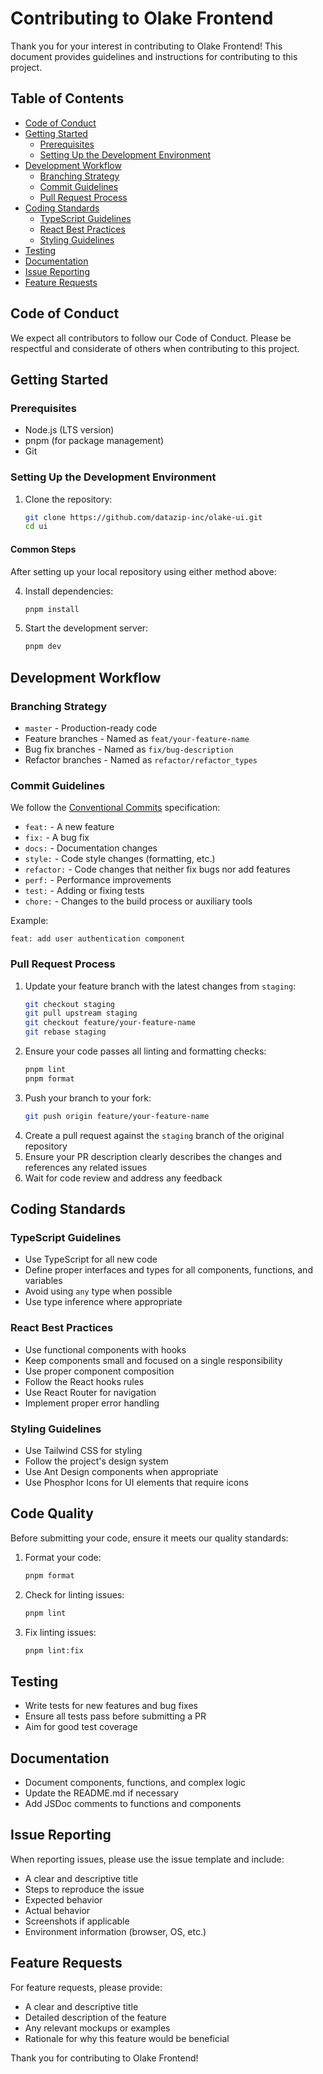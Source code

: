 # Contributing to Olake Frontend

Thank you for your interest in contributing to Olake Frontend! This document provides guidelines and instructions for contributing to this project.

## Table of Contents

- [Code of Conduct](#code-of-conduct)
- [Getting Started](#getting-started)
  - [Prerequisites](#prerequisites)
  - [Setting Up the Development Environment](#setting-up-the-development-environment)
- [Development Workflow](#development-workflow)
  - [Branching Strategy](#branching-strategy)
  - [Commit Guidelines](#commit-guidelines)
  - [Pull Request Process](#pull-request-process)
- [Coding Standards](#coding-standards)
  - [TypeScript Guidelines](#typescript-guidelines)
  - [React Best Practices](#react-best-practices)
  - [Styling Guidelines](#styling-guidelines)
- [Testing](#testing)
- [Documentation](#documentation)
- [Issue Reporting](#issue-reporting)
- [Feature Requests](#feature-requests)

## Code of Conduct

We expect all contributors to follow our Code of Conduct. Please be respectful and considerate of others when contributing to this project.

## Getting Started

### Prerequisites

- Node.js (LTS version)
- pnpm (for package management)
- Git

### Setting Up the Development Environment

1. Clone the repository:
   ```bash
   git clone https://github.com/datazip-inc/olake-ui.git
   cd ui
   ```

#### Common Steps

After setting up your local repository using either method above:

4. Install dependencies:
   ```bash
   pnpm install
   ```
5. Start the development server:
   ```bash
   pnpm dev
   ```

## Development Workflow

### Branching Strategy

- `master` - Production-ready code
- Feature branches - Named as `feat/your-feature-name`
- Bug fix branches - Named as `fix/bug-description`
- Refactor branches - Named as `refactor/refactor_types`

### Commit Guidelines

We follow the [Conventional Commits](https://www.conventionalcommits.org/) specification:

- `feat:` - A new feature
- `fix:` - A bug fix
- `docs:` - Documentation changes
- `style:` - Code style changes (formatting, etc.)
- `refactor:` - Code changes that neither fix bugs nor add features
- `perf:` - Performance improvements
- `test:` - Adding or fixing tests
- `chore:` - Changes to the build process or auxiliary tools

Example:

```
feat: add user authentication component
```

### Pull Request Process

1. Update your feature branch with the latest changes from `staging`:
   ```bash
   git checkout staging
   git pull upstream staging
   git checkout feature/your-feature-name
   git rebase staging
   ```
2. Ensure your code passes all linting and formatting checks:
   ```bash
   pnpm lint
   pnpm format
   ```
3. Push your branch to your fork:
   ```bash
   git push origin feature/your-feature-name
   ```
4. Create a pull request against the `staging` branch of the original repository
5. Ensure your PR description clearly describes the changes and references any related issues
6. Wait for code review and address any feedback

## Coding Standards

### TypeScript Guidelines

- Use TypeScript for all new code
- Define proper interfaces and types for all components, functions, and variables
- Avoid using `any` type when possible
- Use type inference where appropriate

### React Best Practices

- Use functional components with hooks
- Keep components small and focused on a single responsibility
- Use proper component composition
- Follow the React hooks rules
- Use React Router for navigation
- Implement proper error handling

### Styling Guidelines

- Use Tailwind CSS for styling
- Follow the project's design system
- Use Ant Design components when appropriate
- Use Phosphor Icons for UI elements that require icons

## Code Quality

Before submitting your code, ensure it meets our quality standards:

1. Format your code:
   ```bash
   pnpm format
   ```
2. Check for linting issues:
   ```bash
   pnpm lint
   ```
3. Fix linting issues:
   ```bash
   pnpm lint:fix
   ```

## Testing

- Write tests for new features and bug fixes
- Ensure all tests pass before submitting a PR
- Aim for good test coverage

## Documentation

- Document components, functions, and complex logic
- Update the README.md if necessary
- Add JSDoc comments to functions and components

## Issue Reporting

When reporting issues, please use the issue template and include:

- A clear and descriptive title
- Steps to reproduce the issue
- Expected behavior
- Actual behavior
- Screenshots if applicable
- Environment information (browser, OS, etc.)

## Feature Requests

For feature requests, please provide:

- A clear and descriptive title
- Detailed description of the feature
- Any relevant mockups or examples
- Rationale for why this feature would be beneficial

Thank you for contributing to Olake Frontend!
